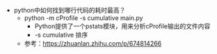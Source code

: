 - python中如何找到哪行代码的耗时最高？
    - python -m cProfile -s cumulative main.py
        - Python提供了一个pstats模块，用来分析cProfile输出的文件内容
        - -s cumulative 排序
    - 参考：https://zhuanlan.zhihu.com/p/674814266

